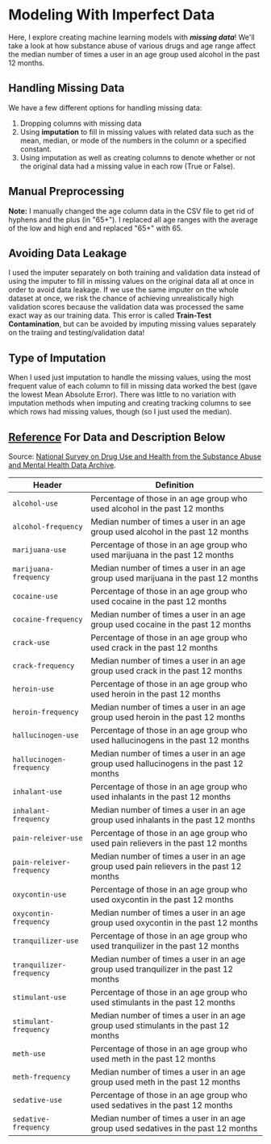 # Modeling With Imperfect Data
Here, I explore creating machine learning models with __*missing data*__! We'll take a look at how substance abuse of various drugs and age range affect the median number of times a user in an age group used alcohol in the past 12 months.

## Handling Missing Data
We have a few different options for handling missing data:
  1. Dropping columns with missing data
  2. Using __**imputation**__ to fill in missing values with related data such as the mean, median, or mode of the numbers in the column or a specified constant.
  3. Using imputation as well as creating columns to denote whether or not the original data had a missing value in each row (True or False).

## Manual Preprocessing
__Note:__ I manually changed the age column data in the CSV file to get rid of hyphens and the plus (in "65+"). I replaced all age ranges with the average of the low and high end and replaced "65+" with 65.

## Avoiding Data Leakage
I used the imputer separately on both training and validation data instead of using the imputer to fill in missing values on the original data all at once in order to avoid data leakage. If we use the same imputer on the whole dataset at once, we risk the chance of achieving unrealistically high validation scores because the validation data was processed the same exact way as our training data. This error is called __Train-Test Contamination__, but can be avoided by imputing missing values separately on the traiing and testing/validation data!

## Type of Imputation
When I used just imputation to handle the missing values, using the most frequent value of each column to fill in missing data worked the best (gave the lowest Mean Absolute Error). There was little to no variation with imputation methods when imputing and creating tracking columns to see which rows had missing values, though (so I just used the median).

## [Reference](https://github.com/fivethirtyeight/data/tree/master/drug-use-by-age) For Data and Description Below
Source: [National Survey on Drug Use and Health from the Substance Abuse and Mental Health Data Archive](http://www.icpsr.umich.edu/icpsrweb/content/SAMHDA/index.html).

Header | Definition
---|---------
`alcohol-use` | Percentage of those in an age group who used alcohol in the past 12 months
`alcohol-frequency` | Median number of times a user in an age group used alcohol in the past 12 months
`marijuana-use` | Percentage of those in an age group who used marijuana in the past 12 months
`marijuana-frequency` | Median number of times a user in an age group used marijuana in the past 12 months
`cocaine-use` | Percentage of those in an age group who used cocaine in the past 12 months
`cocaine-frequency` | Median number of times a user in an age group used cocaine in the past 12 months
`crack-use` | Percentage of those in an age group who used crack in the past 12 months
`crack-frequency` | Median number of times a user in an age group used crack in the past 12 months
`heroin-use` | Percentage of those in an age group who used heroin in the past 12 months
`heroin-frequency` | Median number of times a user in an age group used heroin in the past 12 months
`hallucinogen-use` | Percentage of those in an age group who used hallucinogens in the past 12 months
`hallucinogen-frequency` | Median number of times a user in an age group used hallucinogens in the past 12 months
`inhalant-use` | Percentage of those in an age group who used inhalants in the past 12 months
`inhalant-frequency` | Median number of times a user in an age group used inhalants in the past 12 months
`pain-releiver-use` | Percentage of those in an age group who used pain relievers in the past 12 months
`pain-releiver-frequency` | Median number of times a user in an age group used pain relievers in the past 12 months
`oxycontin-use` | Percentage of those in an age group who used oxycontin in the past 12 months
`oxycontin-frequency` | Median number of times a user in an age group used oxycontin in the past 12 months
`tranquilizer-use` | Percentage of those in an age group who used tranquilizer in the past 12 months
`tranquilizer-frequency` | Median number of times a user in an age group used tranquilizer in the past 12 months
`stimulant-use` | Percentage of those in an age group who used stimulants in the past 12 months
`stimulant-frequency` | Median number of times a user in an age group used stimulants in the past 12 months
`meth-use` | Percentage of those in an age group who used meth in the past 12 months
`meth-frequency` | Median number of times a user in an age group used meth in the past 12 months
`sedative-use` | Percentage of those in an age group who used sedatives in the past 12 months
`sedative-frequency` | Median number of times a user in an age group used sedatives in the past 12 months

